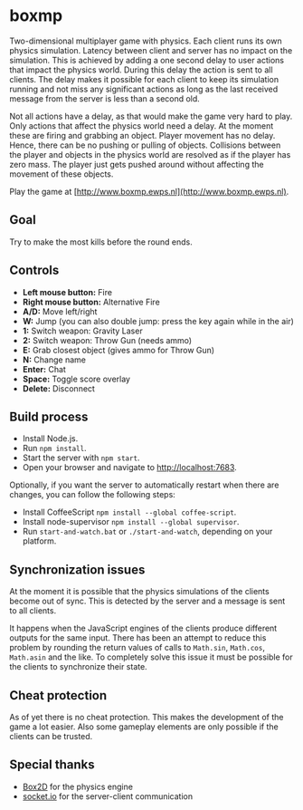 # boxmp
Two-dimensional multiplayer game with physics. Each client runs its own physics simulation. Latency between client and server has no impact on the simulation. This is achieved by adding a one second delay to user actions that impact the physics world. During this delay the action is sent to all clients. The delay makes it possible for each client to keep its simulation running and not miss any significant actions as long as the last received message from the server is less than a second old.

Not all actions have a delay, as that would make the game very hard to play. Only actions that affect the physics world need a delay. At the moment these are firing and grabbing an object. Player movement has no delay. Hence, there can be no pushing or pulling of objects. Collisions between the player and objects in the physics world are resolved as if the player has zero mass. The player just gets pushed around without affecting the movement of these objects.

Play the game at [http://www.boxmp.ewps.nl](http://www.boxmp.ewps.nl).

## Goal
Try to make the most kills before the round ends.

## Controls
- **Left mouse button:** Fire
- **Right mouse button:** Alternative Fire
- **A/D:** Move left/right
- **W:** Jump (you can also double jump: press the key again while in the air)
- **1:** Switch weapon: Gravity Laser
- **2:** Switch weapon: Throw Gun (needs ammo)
- **E:** Grab closest object (gives ammo for Throw Gun)
- **N:** Change name
- **Enter:** Chat
- **Space:** Toggle score overlay
- **Delete:** Disconnect

## Build process
- Install Node.js.
- Run `npm install`.
- Start the server with `npm start`.
- Open your browser and navigate to [http://localhost:7683](http://localhost:7683).

Optionally, if you want the server to automatically restart when there are changes, you can follow the following steps:

- Install CoffeeScript `npm install --global coffee-script`.
- Install node-supervisor `npm install --global supervisor`.
- Run `start-and-watch.bat` or `./start-and-watch`, depending on your platform.

## Synchronization issues
At the moment it is possible that the physics simulations of the clients become out of sync. This is detected by the server and a message is sent to all clients.

It happens when the JavaScript engines of the clients produce different outputs for the same input. There has been an attempt to reduce this problem by rounding the return values of calls to `Math.sin`, `Math.cos`, `Math.asin` and the like. To completely solve this issue it must be possible for the clients to synchronize their state.

## Cheat protection
As of yet there is no cheat protection. This makes the development of the game a lot easier. Also some gameplay elements are only possible if the clients can be trusted.

## Special thanks
- [Box2D](http://box2d.org/) for the physics engine
- [socket.io](http://socket.io/) for the server-client communication
